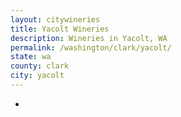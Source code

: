 ```yaml
---
layout: citywineries
title: Yacolt Wineries
description: Wineries in Yacolt, WA
permalink: /washington/clark/yacolt/
state: wa
county: clark
city: yacolt
---
```

-
